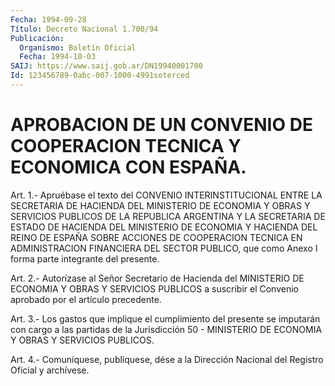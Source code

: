 ```yaml
---
Fecha: 1994-09-28
Título: Decreto Nacional 1.700/94
Publicación:
  Organismo: Boletín Oficial
  Fecha: 1994-10-03
SAIJ: https://www.saij.gob.ar/DN19940001700
Id: 123456789-0abc-007-1000-4991soterced
---
```

# APROBACION DE UN CONVENIO DE COOPERACION TECNICA Y ECONOMICA CON ESPAÑA.

<a id="1"></a>
Art.  1.-  Apruébase  el texto del CONVENIO INTERINSTITUCIONAL ENTRE LA SECRETARIA DE HACIENDA  DEL MINISTERIO DE ECONOMIA Y OBRAS Y SERVICIOS PUBLICOS DE LA REPUBLICA  ARGENTINA  Y LA SECRETARIA DE ESTADO DE HACIENDA DEL MINISTERIO DE ECONOMIA Y HACIENDA  DEL REINO DE  ESPAÑA  SOBRE ACCIONES DE COOPERACION TECNICA EN ADMINISTRACION FINANCIERA DEL  SECTOR  PUBLICO,  que  como  Anexo  I  forma  parte integrante del presente.

<a id="2"></a>
Art.  2.-  Autorízase  al  Señor  Secretario  de  Hacienda del MINISTERIO DE ECONOMIA Y OBRAS Y SERVICIOS PUBLICOS a suscribir  el Convenio aprobado por el artículo precedente.

<a id="3"></a>
Art.  3.- Los gastos que implique el cumplimiento del presente se imputarán  con  cargo  a  las  partidas  de la Jurisdicción 50 - MINISTERIO DE ECONOMIA Y OBRAS Y SERVICIOS PUBLICOS.

<a id="4"></a>
Art. 4.- Comuníquese, publíquese, dése a la Dirección Nacional del Registro Oficial y archívese.